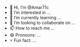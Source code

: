 - 👋 Hi, I’m @Amar71c
- 👀 I’m interested in ...
- 🌱 I’m currently learning ...
- 💞️ I’m looking to collaborate on ...
- 📫 How to reach me ...
- 😄 Pronouns: ...
- ⚡ Fun fact: ...

<!---
Amar71c/Amar71c is a ✨ special ✨ repository because its `README.md` (this file) appears on your GitHub profile.
You can click the Preview link to take a look at your changes.
--->

